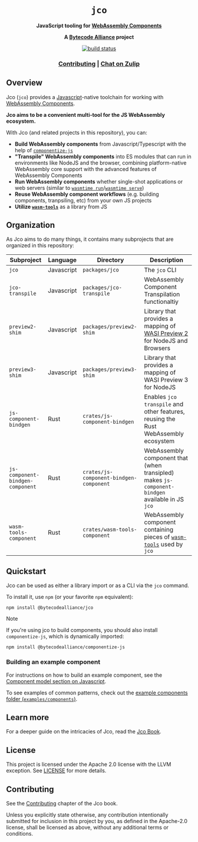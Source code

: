 <div align="center">
  <h1><code>jco</code></h1>

  <p>
    <strong>JavaScript tooling for <a href="https://github.com/WebAssembly/component-model">WebAssembly Components</a></strong>
  </p>

  <strong>A <a href="https://bytecodealliance.org/">Bytecode Alliance</a> project</strong>

  <p>
    <a href="https://github.com/bytecodealliance/jco/actions?query=workflow%3ACI"><img src="https://github.com/bytecodealliance/jco/workflows/CI/badge.svg" alt="build status" /></a>
  </p>

  <h3>
    <a href="https://bytecodealliance.github.io/jco/">Contributing</a>
    <span> | </span>
    <a href="https://bytecodealliance.zulipchat.com/#narrow/stream/409526-jco">Chat on Zulip</a>
  </h3>
</div>

## Overview

Jco (`jco`) provides a [Javascript][js]-native toolchain for working with [WebAssembly Components][cm-book].

**Jco aims to be a convenient multi-tool for the JS WebAssembly ecosystem.**

With Jco (and related projects in this repository), you can:

- **Build WebAssembly components** from Javascript/Typescript with the help of [`componentize-js`][cjs]
- **"Transpile" WebAssembly components** into ES modules that can run in environments like NodeJS and the browser, combining platform-native WebAssembly core support with the advanced features of WebAssembly Components
- **Run WebAssembly components** whether single-shot applications or web servers (similar to [`wasmtime run`][wasmtime-run]/[`wasmtime serve`][wasmtime-serve])
- **Reuse WebAssembly component workflows** (e.g. building components, tranpsiling, etc) from your own JS projects
- **Utilize [`wasm-tools`][wt]** as a library from JS

[cm-book]: https://component-model.bytecodealliance.org/
[js]: https://developer.mozilla.org/en-US/docs/Web/JavaScript
[cjs]: https://github.com/bytecodealliance/componentize-js
[wt]: https://github.com/bytecodealliance/wasm-tools
[wasmtime-serve]: https://docs.wasmtime.dev/cli-options.html#serve
[wasmtime-run]: https://docs.wasmtime.dev/cli-options.html#run

## Organization

As Jco aims to do many things, it contains many subprojects that are organized in this repository:

| Subproject                       | Language   | Directory                               | Description                                                                                     |
|----------------------------------|------------|-----------------------------------------|-------------------------------------------------------------------------------------------------|
| `jco`                            | Javascript | `packages/jco`                          | The `jco` CLI                                                                                   |
| `jco-transpile`                  | Javascript | `packages/jco-transpile`                | WebAssembly Component Transpilation functionaltiy                                               |
| `preview2-shim`                  | Javascript | `packages/preview2-shim`                | Library that provides a mapping of [WASI Preview 2][wasi-p2] for NodeJS and Browsers            |
| `preview3-shim`                  | Javascript | `packages/preview3-shim`                | Library that provides a mapping of WASI Preview 3 for NodeJS                                    |
| `js-component-bindgen`           | Rust       | `crates/js-component-bindgen`           | Enables `jco transpile` and other features, reusing the Rust WebAssembly ecosystem              |
| `js-component-bindgen-component` | Rust       | `crates/js-component-bindgen-component` | WebAssembly component that (when transipled) makes `js-component-bindgen` available in JS `jco` |
| `wasm-tools-component`           | Rust       | `crates/wasm-tools-component`           | WebAssembly component containing pieces of [`wasm-tools`][wt] used by `jco`                     |

[wasi-p2]: https://github.com/WebAssembly/WASI/tree/main/wasip2

## Quickstart

Jco can be used as either a library import or as a CLI via the `jco` command.

To install it, use `npm` (or your favorite `npm` equivalent):

```console
npm install @bytecodealliance/jco
```

> [!NOTE]
> If you're using jco to build components, you should also install `componentize-js`, which is dynamically imported:
>
> ```console
> npm install @bytecodealliance/componentize-js
> ```

### Building an example component

For instructions on how to build an example component, see the [Component model section on Javascript][cm-book-js].

To see examples of common patterns, check out the [example components folder (`examples/components`)](./examples/components).

[cm-book-js]: https://component-model.bytecodealliance.org/language-support/javascript.html

## Learn more

For a deeper guide on the intricacies of Jco, read the [Jco Book][jco-book].

[jco-book]: https://bytecodealliance.github.io/jco/

## License

This project is licensed under the Apache 2.0 license with the LLVM exception.
See [LICENSE](LICENSE) for more details.

## Contributing

See the [Contributing](https://bytecodealliance.github.io/jco/contributing.html) chapter of the Jco book.

Unless you explicitly state otherwise, any contribution intentionally submitted
for inclusion in this project by you, as defined in the Apache-2.0 license,
shall be licensed as above, without any additional terms or conditions.
